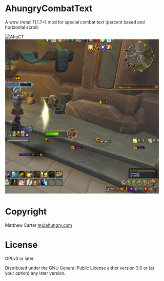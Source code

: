 # AhungryCombatText

A wow (retail 11.1.7+) mod for special combat text (percent based and
horizontal scroll)

![AhuCT](https://github.com/ahungry/AhungryCombatText/blob/master/ahungry-combat-horiz.gif)
![AhuCT](https://github.com/ahungry/AhungryCombatText/blob/master/ahungry-combat-text.png)

# Copyright
Matthew Carter <m@ahungry.com>

# License
GPLv3 or later

Distributed under the GNU General Public License either version 3.0 or (at
your option) any later version.
